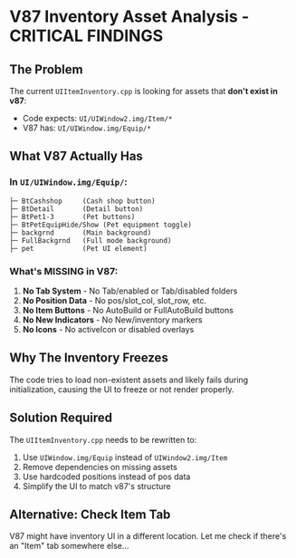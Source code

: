 # V87 Inventory Asset Analysis - CRITICAL FINDINGS

## The Problem
The current `UIItemInventory.cpp` is looking for assets that **don't exist in v87**:
- Code expects: `UI/UIWindow2.img/Item/*`
- V87 has: `UI/UIWindow.img/Equip/*`

## What V87 Actually Has

### In `UI/UIWindow.img/Equip/`:
```
├─ BtCashshop     (Cash shop button)
├─ BtDetail       (Detail button)
├─ BtPet1-3       (Pet buttons)
├─ BtPetEquipHide/Show (Pet equipment toggle)
├─ backgrnd       (Main background)
├─ FullBackgrnd   (Full mode background)
├─ pet            (Pet UI element)
```

### What's MISSING in V87:
1. **No Tab System** - No Tab/enabled or Tab/disabled folders
2. **No Position Data** - No pos/slot_col, slot_row, etc.
3. **No Item Buttons** - No AutoBuild or FullAutoBuild buttons
4. **No New Indicators** - No New/inventory markers
5. **No Icons** - No activeIcon or disabled overlays

## Why The Inventory Freezes
The code tries to load non-existent assets and likely fails during initialization, causing the UI to freeze or not render properly.

## Solution Required
The `UIItemInventory.cpp` needs to be rewritten to:
1. Use `UIWindow.img/Equip` instead of `UIWindow2.img/Item`
2. Remove dependencies on missing assets
3. Use hardcoded positions instead of pos data
4. Simplify the UI to match v87's structure

## Alternative: Check Item Tab
V87 might have inventory UI in a different location. Let me check if there's an "Item" tab somewhere else...